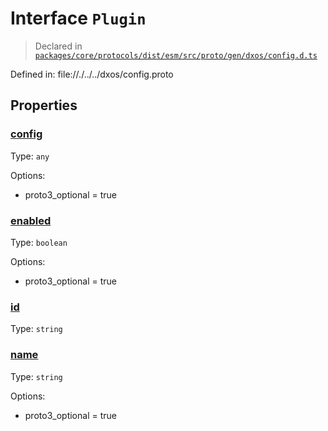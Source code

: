 # Interface `Plugin`
> Declared in [`packages/core/protocols/dist/esm/src/proto/gen/dxos/config.d.ts`]()

Defined in:
   file://./../../dxos/config.proto
## Properties
### [config]()
Type: <code>any</code>

Options:
  - proto3_optional = true

### [enabled]()
Type: <code>boolean</code>

Options:
  - proto3_optional = true

### [id]()
Type: <code>string</code>



### [name]()
Type: <code>string</code>

Options:
  - proto3_optional = true

    